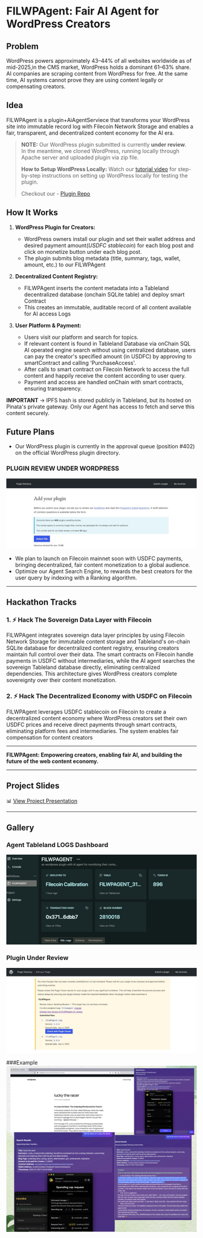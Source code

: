 # FILWPAgent: Fair AI Agent for WordPress Creators

## Problem
WordPress powers approximately 43–44% of all websites worldwide as of mid-2025,in the CMS market, WordPress holds a dominant 61–63% share. AI companies are scraping content from WordPress for free. At the same time, AI systems cannot prove they are using content legally or compensating creators.

## Idea

FILWPAgent is a plugin+AiAgentServiece that transforms your WordPress site into immutable record log with Filecoin Network Storage and enables a fair, transparent, and decentralized content economy for the AI era.



> **NOTE:** Our WordPress plugin submitted is currently **under review**.  
> In the meantime, we cloned WordPress, running locally through Apache server and uploaded plugin via zip file.
> 
> **How to Setup WordPress Locally:** Watch our [tutorial video](https://youtu.be/TCrqv7Ng1OU?si=hN0VMw70W70UVAWM) for step-by-step instructions on setting up WordPress locally for testing the plugin.
> 
> Checkout our - [Plugin Repo](https://github.com/Mano-08/content-monetizer)


## How It Works

1. **WordPress Plugin for Creators:**
   - WordPress owners install our plugin and set their wallet address and desired payment amount(*USDFC stablecoin*) for each blog post and click on monetize button under each blog post.
   - The plugin submits blog metadata (title, summary, tags, wallet, amount, etc.) to our FILWPAgent

2. **Decentralized Content Registry:**
   - FILWPAgent inserts the content metadata into a Tableland decentralized database (onchain SQLite table) and deploy smart Contract
   - This creates an immutable, auditable record of all content available for AI access Logs

3. **User Platform & Payment:**
   - Users visit our platform and search for topics.
   - If relevant content is found in Tableland Database via onChain SQL AI operated engine search without using centralized database, users can pay the creator's specified amount (in USDFC) by approving to smartContract and calling 'PurchaseAccess'.
   - After calls to smart contract on Filecoin Network to access the full content and happily receive the content according to user query.
   - Payment and access are handled onChain with smart contracts, ensuring transparency.

**IMPORTANT** 
-> IPFS hash is stored publicly in Tableland, but its hosted on Pinata's private gateway. Only our Agent has access to fetch and serve this content securely.

## Future Plans
- Our WordPress plugin is currently in the approval queue (position #402) on the official WordPress plugin directory.

### PLUGIN REVIEW UNDER WORDPRESS 
![WORDPRESS PLUGIN REVIEW](./gallery/image.png)

- We plan to launch on Filecoin mainnet soon with USDFC payments, bringing decentralized, fair content monetization to a global audience.
- Optimize our Agent Search Engine, to rewards the best creators for the user query by indexing with a Ranking algorithm.

---

## Hackathon Tracks

### 1. ⚡️ Hack The Sovereign Data Layer with Filecoin

FILWPAgent integrates sovereign data layer principles by using Filecoin Network Storage for immutable content storage and Tableland's on-chain SQLite database for decentralized content registry, ensuring creators maintain full control over their data. The smart contracts on Filecoin handle payments in USDFC without intermediaries, while the AI agent searches the sovereign Tableland database directly, eliminating centralized dependencies. This architecture gives WordPress creators complete sovereignty over their content monetization.

### 2. ⚡️ Hack The Decentralized Economy with USDFC on Filecoin

FILWPAgent leverages USDFC stablecoin on Filecoin to create a decentralized content economy where WordPress creators set their own USDFC prices and receive direct payments through smart contracts, eliminating platform fees and intermediaries. The system enables fair compensation for content creators

---

**FILWPAgent: Empowering creators, enabling fair AI, and building the future of the web content economy.**

---

## Project Slides
📊 [View Project Presentation](https://www.canva.com/design/DAGsR6-Rx5k/mlyC31fhzirv8Cc1rZn_4A/edit)

---

## Gallery


### Agent Tableland LOGS  Dashboard
![Tableland SQLite Dashboard](./gallery/sqlLitedashboard.png)

### Plugin Under Review
![Plugin Under Review](./gallery/pluginReview.png)
 


###Example 
![Example](./gallery/All-in-One-Flow-Screenshot.png)